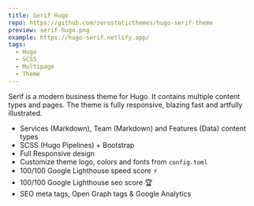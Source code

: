```yaml
---
title: Serif Hugo
repo: https://github.com/zerostaticthemes/hugo-serif-theme
preview: serif-hugo.png
example: https://hugo-serif.netlify.app/
tags:
  - Hugo
  - SCSS
  - Multipage
  - Theme
---
```


Serif is a modern business theme for Hugo. It contains multiple content types and pages. The theme is fully responsive, blazing fast and artfully illustrated.

- Services (Markdown), Team (Markdown) and Features (Data) content types
- SCSS (Hugo Pipelines) + Bootstrap
- Full Responsive design
- Customize theme logo, colors and fonts from `config.toml`
- 100/100 Google Lighthouse speed score ⚡
- 100/100 Google Lighthouse seo score 🏆
- SEO meta tags, Open Graph tags & Google Analytics
